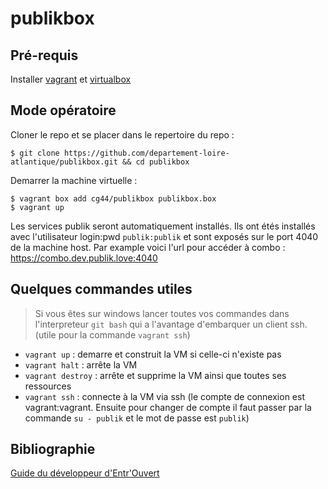 # publikbox

## Pré-requis
Installer [vagrant](https://www.vagrantup.com/downloads.html) et [virtualbox](https://www.virtualbox.org/wiki/Downloads)

## Mode opératoire

Cloner le repo et se placer dans le repertoire du repo : 
```
$ git clone https://github.com/departement-loire-atlantique/publikbox.git && cd publikbox
```
Demarrer la machine virtuelle :
```
$ vagrant box add cg44/publikbox publikbox.box
$ vagrant up
```
Les services publik seront automatiquement installés. Ils ont étés installés avec l'utilisateur login:pwd `publik:publik` et sont exposés sur le port 4040 de la machine host. Par example voici l'url pour accéder à combo : https://combo.dev.publik.love:4040

## Quelques commandes utiles

> Si vous êtes sur windows lancer toutes vos commandes dans l'interpreteur `git bash` qui a l'avantage d'embarquer un client ssh. (utile pour la commande `vagrant ssh`)
- `vagrant up` : demarre et construit la VM si celle-ci n'existe pas
- `vagrant halt` : arrête la VM
- `vagrant destroy` : arrête et supprime la VM ainsi que toutes ses ressources
- `vagrant ssh` : connecte à la VM via ssh (le compte de connexion est vagrant:vagrant. Ensuite pour changer de compte il faut passer par la commande `su - publik` et le mot de passe est `publik`)

## Bibliographie

[Guide du développeur d'Entr'Ouvert](https://doc-publik.entrouvert.com/dev/installation-developpeur/)

